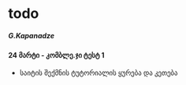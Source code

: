 # todo
##### G.Kapanadze

#### 24 მარტი - კომბლე.ჯი ტესტ 1
- საიტის შექმნის ტუტორიალის ყურება და კეთება
